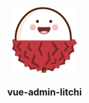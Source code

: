 <p align="center">
  <a href="http://nestjs.com/" target="blank"><img src="/public/logo.png" width="150" alt="Nest Logo" /></a>
</p>
<h2 align="center">vue-admin-litchi</h2>
